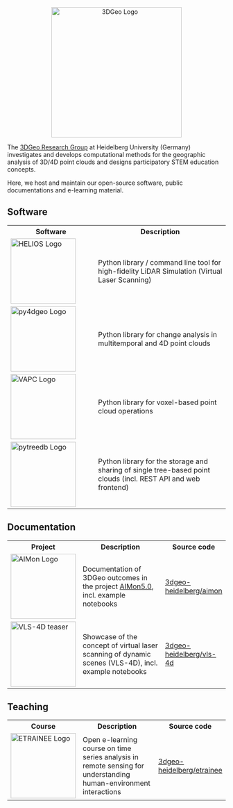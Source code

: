 <center><a href="https://www.uni-heidelberg.de/3dgeo"><img src="https://github.com/user-attachments/assets/dd4c5c5d-1c2a-4539-aa19-19880cdb0538" alt="3DGeo Logo" width=300></a></center>

The <a href="https://www.uni-heidelberg.de/3dgeo">3DGeo Research Group</a> at Heidelberg University (Germany) investigates and develops computational methods for the geographic analysis of 3D/4D point clouds and designs participatory STEM education concepts.

Here, we host and maintain our open-source software, public documentations and e-learning material.

## Software

<table style="width: 100%;">
  <tr>
    <th style="width:40%;">Software</th>
    <th style="width:60%;">Description</th>
  </tr>
  <tr>
    <td><a href="https://github.com/3dgeo-heidelberg/helios"><img src="https://github.com/user-attachments/assets/c2b7da5f-6224-4b1a-88e6-c8d26eb614a2" alt="HELIOS Logo" width=150></a></td>
    <td>Python library / command line tool for high-fidelity LiDAR Simulation (Virtual Laser Scanning) </td>
  </tr>
  <tr>
    <td><a href="https://github.com/3dgeo-heidelberg/py4dgeo"><img src="https://github.com/user-attachments/assets/f02271b3-4671-4d5a-9091-98da78b8ecbc" alt="py4dgeo Logo" width=150></a></td>
    <td>Python library for change analysis in multitemporal and 4D point clouds</td>
  </tr>
  <tr>
    <td><a href="https://github.com/3dgeo-heidelberg/vapc"><img src="https://github.com/user-attachments/assets/3acc9db4-57da-4298-a617-9847b2febccd" alt="VAPC Logo" width=150></a></td>
    <td>Python library for  voxel-based point cloud operations </td>
  </tr>
  <tr>
    <td><a href="https://github.com/3dgeo-heidelberg/pytreedb"><img src="https://github.com/user-attachments/assets/869b31a9-6b22-489a-b29c-6a5f07394164" alt="pytreedb Logo" width=150></a></td>
    <td>Python library for the storage and sharing of single tree-based point clouds (incl. REST API and web frontend) </td>
  </tr>
</table>

## Documentation

<table style="width: 100%;">
  <tr>
    <th style="width:20%;">Project</th>
    <th style="width:60%;">Description</th>
    <th style="width:20%;">Source code</th>
  </tr>
  <tr>
    <td><a href="https://3dgeo-heidelberg.github.io/AImon/"><img src="https://github.com/user-attachments/assets/93dd6d74-25d4-4dbf-861a-23666e99211a" alt="AIMon Logo" width=150></a></td>
    <td> Documentation of 3DGeo outcomes in the project <a href="https://www.uni-heidelberg.de/aimon">AIMon5.0</a>, incl. example notebooks </td>
    <td> <a href="https://github.com/3dgeo-heidelberg/aimon">3dgeo-heidelberg/aimon</a> </td>
  </tr>
  <tr>
    <td><a href="https://3dgeo-heidelberg.github.io/vls-4d/"><img src="https://github.com/user-attachments/assets/a3bd6277-7861-4bec-a1ba-07b5b20355f9" alt="VLS-4D teaser" width=150></a></td>
    <td> Showcase of the concept of virtual laser scanning of dynamic scenes (VLS-4D), incl. example notebooks </td>
    <td> <a href="https://github.com/3dgeo-heidelberg/vls-4d">3dgeo-heidelberg/vls-4d</a> </td>
  </tr>
</table>

## Teaching

<table style="width: 100%;">
  <tr>
    <th style="width:20%;">Course</th>
    <th style="width:60%;">Description</th>
    <th style="width:20%;">Source code</th>
  </tr>
  <tr>
    <td><a href="https://3dgeo-heidelberg.github.io/etrainee/"><img src="https://github.com/user-attachments/assets/45e4f78f-bea4-4456-a1be-1394f5405f10" alt="ETRAINEE Logo" width=150></a></td>
    <td> Open e-learning course on time series analysis in remote sensing for understanding human-environment interactions </td>
    <td> <a href="https://github.com/3dgeo-heidelberg/etrainee">3dgeo-heidelberg/etrainee</a> </td>
  </tr>
</table>

